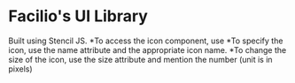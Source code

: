 # Facilio's UI Library
Built using Stencil JS.
*To access the icon component, use <fc-icon> 
*To specify the icon, use the name attribute and the appropriate icon name.
*To change the size of the icon, use the size attribute and mention the number (unit is in pixels)

